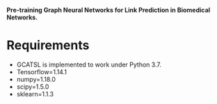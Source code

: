 **Pre-training Graph Neural Networks for Link Prediction in Biomedical Networks.** 

# Requirements
* GCATSL is implemented to work under Python 3.7.
* Tensorflow=1.14.1
* numpy=1.18.0
* scipy=1.5.0
* sklearn=1.1.3
